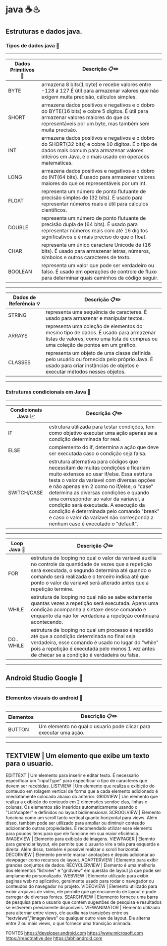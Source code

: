# java ☕♨

## Estruturas e dados java.

### Tipos de dados java 🚩

---

Dados Primitivos 🎲 | Descrição 📋✏️
--------- | ------
BYTE | armazena 8 bits(1 byte) e recebe valores entre -128 á 127.É útil para armazenar valores que não exigem muita precisão, cálculos simples.
SHORT | armazena dados positivos e negativos e o dobro do BYTE(16 bits) e cobre 5 digitos. É útil para armazenar valores maiores do que os representáveis por um byte, mas também sem muita precisão.
INT | armazena dados positivos e negativos e o dobro do SHORT(32 bits) e cobre 10 digitos. É o tipo de dados mais comum para armazenar valores inteiros em Java, é o mais usado em operacõs matematicas.
LONG | armazena dados positivos e negativos e o dobro do INT(64 bits). É usado para armazenar valores maiores do que os representáveis por um int.
FLOAT | representa um número de ponto flutuante de precisão simples de (32 bits). É usado para representar números reais e útil para cálculos científicos.
DOUBLE | representa um número de ponto flutuante de precisão dupla de (64 bits). É usado para representar números reais com até 16 dígitos significativos e é mais preciso do que o float.
CHAR | representa um único caractere Unicode de (16 bits). É usado para armazenar letras, números, símbolos e outros caracteres de texto.
BOOLEAN | representa um valor que pode ser verdadeiro ou falso. É usado em operações de controle de fluxo para determinar quais caminhos de código seguir.

---

Dados de Referência 💡 |  Descrição 📋✏️
--------- | ------
STRING | representa uma sequência de caracteres. É usado para armazenar e manipular textos.
ARRAYS | representa uma coleção de elementos do mesmo tipo de dados. É usado para armazenar listas de valores, como uma lista de compras ou uma coleção de pontos em um gráfico.
CLASSES | representa um objeto de uma classe definida pelo usuário ou fornecida pelo próprio Java. É usado para criar instâncias de objetos e executar métodos nesses objetos.
 
---

### Estruturas condicionais em Java 🚩

---

Condicionais Java 📈 | Descrição 📋✏️
--------- | ------
IF | estrutura utilizada para testar condições, tem como objetivo executar uma ação apenas se a condição determinada for real.
ELSE | complemento do if, determina a ação que deve ser executada caso o condição seja falsa.
SWITCH/CASE | estrutura alternativa para códigos que necessitam de muitas condições e ficariam muito extensos ao usar if/else. Essa estrtura testa o valor da variavel com diversas opções e não apenas em 2 como no if/else, o "case" determina as diversas condições e quando uma corresponder ao valor da variavel, a condição será executada. A execução da condição é determinada pelo comando "break" e caso o valor da variavel não corresponda a nenhum case é executado o "default".

---

Loop Java 🔁 | Descrição 📋✏️
--------- | ------
FOR | estrutura de looping no qual o valor da variavel auxilia no controle da quantidade de vezes que a repetição será executada, o segundo determina até quando o comando será realizada e o terceiro indica até que ponto o valor da variavel será alterado antes que a repetição termine.
WHILE | estrutura de looping no qual não se sabe extamente quantas vezes a repetição será executada. Apens uma condição acompanha a sintaxe desse comando e enquanto ela não for verdadeira a repetição continuará acontecendo.
DO.. WHILE | estrutura de looping no qual um processo é repetido até que a condição determinada no final seja verdadeira, esse comando é usado no lugar do "while" pois a repetição é executada pelo menos 1 vez antes de checar se a condição é verdadeira ou falsa.
---
## Android Studio Google 🤖

---

### Elementos visuais do android 🚩

---

Elementos | Descrição 📋✏️
--------- | ------
BUTTON | Um elemento no qual o usuario pode clicar para executar uma ação.
---
TEXTVIEW | Um elemento que exibe um texto para o usuario.
---
EDITTEXT | Um elemento para inserir e editar texto. É necessario especificar um "inputType" para especificar o tipo de caracteres que devem ser recebidas.
LISTVIEW | Um elemento que realiza a exibição do conteudo em rolagem vertical de forma que a cada elemento adicionado é imediatamente colocado abaixo do anterior.
GRIDVIEW | Um elemento que realiza a exibição do conteudo em 2 dimensões sendoe elas, linhas e colunas. Os elementos são inseridos automaticamente usando o "ListAdapter" e definidos no layout bidimensional.
SCROOLVIEW | Elemento funciona como um scroll tanto vertical quanto horizontal para views. Além disso, também pode ser utilizado para ampliar ou diminuir conteudo adicionando outras propiedades. É recomendado utilizar esse elemento para poucos itens para que ele funcione em sua maior eficiência.
IMAGEVIEW | Elemento para exibição de imagens.
VIEWPAGER | Elemnto para gerenciar layout, ele permite que o usuario vire a tela para esquerda e direita. Além disso, também é possivel realizar o scroll horizontal.
DECORVIEW | Elemento permite marcar anotações e depois adicionar ao viewpager como recursos de layout.
ADAPTERVIEW | Elemento para exibir grandes conjuntos de dados.
RECYCLERVIEW | Elemento é uma melhoria dos elementos "listview" e "gridview" em questão de layout já que pode ser amplamente personalizado.
WEBVIEW | Elemento utilizado para exibir paginas web no aplicativo, geralmente usado para rodar o navegador ou conteudos do navegador no projeto.
VIDEOVIEW | Elemento utilizado para exibir arquivos de vídeo, ele permite que gerenciamento de layout e pode carregar de diversas fontes.
SEARCHVIEW | Elemnento fornece uma barra de pesquisa para o usuario que contém sugestões de pesquisa e resultados se estiverem previamente disponiveis.
VIEWANIMATOR | Elemento utilizado para alternar entre views, ele auxilia nas transições entre os "textviews","imageviews" ou qualquer outro view de layout. Ele alterna entre 2 ou mais views, o que fornece uma transição animada.

FONTES 
https://developer.android.com
https://www.microsoft.com
https://reactnative.dev
https://abhiandroid.com















